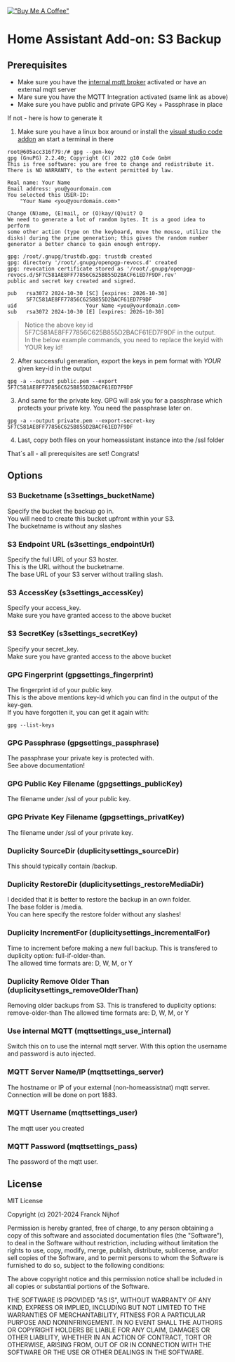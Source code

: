 [!["Buy Me A Coffee"](https://www.buymeacoffee.com/assets/img/custom_images/orange_img.png)](https://www.buymeacoffee.com/mkohns)

# Home Assistant Add-on: S3 Backup

## Prerequisites

- Make sure you have the [internal mqtt broker](https://www.home-assistant.io/integrations/mqtt/) activated or have an external mqtt server
- Mare sure you have the MQTT Integration activated (same link as above)
- Make sure you have public and private GPG Key + Passphrase in place


If not - here is how to generate it

1. Make sure you have a linux box around or install the [visual studio code addon](https://github.com/hassio-addons/addon-vscode/blob/main/README.md) an start a terminal in there

```
root@605acc316f79:/# gpg --gen-key
gpg (GnuPG) 2.2.40; Copyright (C) 2022 g10 Code GmbH
This is free software: you are free to change and redistribute it.
There is NO WARRANTY, to the extent permitted by law.

Real name: Your Name
Email address: you@yourdomain.com
You selected this USER-ID:
    "Your Name <you@yourdomain.com>"

Change (N)ame, (E)mail, or (O)kay/(Q)uit? O
We need to generate a lot of random bytes. It is a good idea to perform
some other action (type on the keyboard, move the mouse, utilize the
disks) during the prime generation; this gives the random number
generator a better chance to gain enough entropy.

gpg: /root/.gnupg/trustdb.gpg: trustdb created
gpg: directory '/root/.gnupg/openpgp-revocs.d' created
gpg: revocation certificate stored as '/root/.gnupg/openpgp-revocs.d/5F7C581AE8FF77856C625B855D2BACF61ED7F9DF.rev'
public and secret key created and signed.

pub   rsa3072 2024-10-30 [SC] [expires: 2026-10-30]
      5F7C581AE8FF77856C625B855D2BACF61ED7F9DF
uid                      Your Name <you@yourdomain.com>
sub   rsa3072 2024-10-30 [E] [expires: 2026-10-30]
```

> Notice the above key id 5F7C581AE8FF77856C625B855D2BACF61ED7F9DF in the output.  
> In the below example commands, you need to replace the keyid with YOUR key id!

2. After successful generation, export the keys in pem format with _YOUR_ given key-id in the output

```
gpg -a --output public.pem --export 5F7C581AE8FF77856C625B855D2BACF61ED7F9DF
```

3. And same for the private key. GPG will ask you for a passphrase which protects your private key. You need the passphrase later on.

```
gpg -a --output private.pem --export-secret-key 5F7C581AE8FF77856C625B855D2BACF61ED7F9DF
```
4. Last, copy both files on your homeassistant instance into the /ssl folder

That´s all - all prerequisites are set! Congrats!

## Options

### S3 Bucketname (s3settings_bucketName)
Specify the bucket the backup go in.  
You will need to create this bucket upfront within your S3.  
The bucketname is without any slashes

### S3 Endpoint URL (s3settings_endpointUrl)
Specify the full URL of your S3 hoster.  
This is the URL without the bucketname.  
The base URL of your S3 server without trailing slash.

### S3 AccessKey (s3settings_accessKey)
Specify your access_key.  
Make sure you have granted access to the above bucket

### S3 SecretKey (s3settings_secretKey)
Specify your secret_key.  
Make sure you have granted access to the above bucket

### GPG Fingerprint (gpgsettings_fingerprint)
The fingerprint id of your public key.  
This is the above mentions key-id which you can find in the output of the key-gen.  
If you have forgotten it, you can get it again with:   
```
gpg --list-keys
```

### GPG Passphrase (gpgsettings_passphrase)
The passphrase your private key is protected with.  
See above documentation!

### GPG Public Key Filename (gpgsettings_publicKey)
The filename under /ssl of your public key.

### GPG Private Key Filename (gpgsettings_privatKey)
The filename under /ssl of your private key.

### Duplicity SourceDir (duplicitysettings_sourceDir)
This should typically contain /backup.

### Duplicity RestoreDir (duplicitysettings_restoreMediaDir)
I decided that it is better to restore the backup in an own folder.  
The base folder is /media.  
You can here specify the restore folder without any slashes!

### Duplicity IncrementFor (duplicitysettings_incrementalFor)
Time to increment before making a new full backup.
This is transfered to duplicity option: full-if-older-than.   
The allowed time formats are: D, W, M, or Y

### Duplicity Remove Older Than (duplicitysettings_removeOlderThan)
Removing older backups from S3.
This is transfered to duplicity options: remove-older-than 
The allowed time formats are: D, W, M, or Y

### Use internal MQTT (mqttsettings_use_internal)
Switch this on to use the internal mqtt server.
With this option the username and password is auto injected.

### MQTT Server Name/IP (mqttsettings_server)
The hostname or IP of your external (non-homeassistnat) mqtt server. Connection will be done on port 1883.

### MQTT Username (mqttsettings_user)
The mqtt user you created

### MQTT Password (mqttsettings_pass)
The password of the mqtt user.

## License
MIT License

Copyright (c) 2021-2024 Franck Nijhof

Permission is hereby granted, free of charge, to any person obtaining a copy of this software and associated documentation files (the "Software"), to deal in the Software without restriction, including without limitation the rights to use, copy, modify, merge, publish, distribute, sublicense, and/or sell copies of the Software, and to permit persons to whom the Software is furnished to do so, subject to the following conditions:

The above copyright notice and this permission notice shall be included in all copies or substantial portions of the Software.

THE SOFTWARE IS PROVIDED "AS IS", WITHOUT WARRANTY OF ANY KIND, EXPRESS OR IMPLIED, INCLUDING BUT NOT LIMITED TO THE WARRANTIES OF MERCHANTABILITY, FITNESS FOR A PARTICULAR PURPOSE AND NONINFRINGEMENT. IN NO EVENT SHALL THE AUTHORS OR COPYRIGHT HOLDERS BE LIABLE FOR ANY CLAIM, DAMAGES OR OTHER LIABILITY, WHETHER IN AN ACTION OF CONTRACT, TORT OR OTHERWISE, ARISING FROM, OUT OF OR IN CONNECTION WITH THE SOFTWARE OR THE USE OR OTHER DEALINGS IN THE SOFTWARE.
